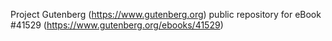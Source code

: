 Project Gutenberg (https://www.gutenberg.org) public repository for eBook #41529 (https://www.gutenberg.org/ebooks/41529)
